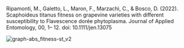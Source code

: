  Ripamonti, M., Galetto, L., Maron, F., Marzachì, C., & Bosco, D. (2022).
 Scaphoideus titanus fitness on grapevine varieties with different susceptibility to Flavescence dorée phytoplasma.
 Journal of Applied Entomology, 00, 1– 12. doi: 10.1111/jen.13075
 
 ![graph-abs_fitness-st_v2](https://user-images.githubusercontent.com/60262894/197497594-743c2e30-9a70-461c-ba5a-d23389a420c9.png)
